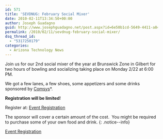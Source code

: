```yaml
---
id: 571
title: 'SEVDNUG: February Social Mixer'
date: 2010-02-11T13:34:50+00:00
author: Joseph Guadagno
guid: http://www.josephguadagno.net/post.aspx?id=6e50b1cd-5649-4411-a84d-1d8cfca4e1c1
permalink: /2010/02/11/sevdnug-february-social-mixer/
dsq_thread_id:
  - "5317250179"
categories:
  - Arizona Technology News
---
```

Join us for our 2nd social mixer of the year at Brunswick Zone in Gilbert for two hours of bowling and socializing taking place on Monday 2/22 at 6:00 PM.

We got a few lanes, a few shoes, some appetizers and some drinks sponsored by [Comsys](http://comsys.com/services/staffing.html)*.

**Registration will be limited**!

Register at: [Event Registration](http://sevdnug0210.eventbrite.com)

The sponsor will cover a certain amount of the cost.  You might be required to purchase some of your own food and drink.
{: .notice--info}

[Event Registration](http://sevdnug0210.eventbrite.com)